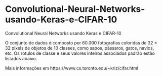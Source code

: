 # Convolutional-Neural-Networks-usando-Keras-e-CIFAR-10
Convolutional Neural Networks usando Keras e CIFAR-10  

<p> O conjunto de dados é composto por 60.000 fotografias coloridas de 32 × 32 pixels de objetos de 10 classes, como sapos, pássaros, gatos, navios, etc. Os rótulos de classe e seus valores inteiros associados padrão estão listados abaixo.</p>  Mais informações em https://www.cs.toronto.edu/~kriz/cifar.html 
